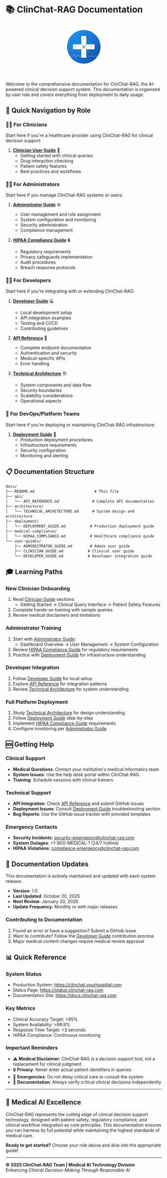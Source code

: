 # 📚 ClinChat-RAG Documentation

<div style="text-align: center; margin: 2rem 0;">
  <img src="assets/logo.svg" alt="ClinChat-RAG Logo" style="width: 120px; height: 120px; margin-bottom: 1rem;">
</div>

Welcome to the comprehensive documentation for ClinChat-RAG, the AI-powered clinical decision support system. This documentation is organized by user role and covers everything from deployment to daily usage.

## 🎯 Quick Navigation by Role

### 👩‍⚕️ **For Clinicians**
Start here if you're a healthcare provider using ClinChat-RAG for clinical decision support:

1. **[Clinician User Guide](user-guides/CLINICIAN_GUIDE.md)** 📖
   - Getting started with clinical queries
   - Drug interaction checking
   - Patient safety features
   - Best practices and workflows

### 👨‍💼 **For Administrators** 
Start here if you manage ClinChat-RAG systems or users:

1. **[Administrator Guide](user-guides/ADMINISTRATOR_GUIDE.md)** ⚙️
   - User management and role assignment
   - System configuration and monitoring
   - Security administration
   - Compliance management

2. **[HIPAA Compliance Guide](medical-compliance/HIPAA_COMPLIANCE.md)** 🔒
   - Regulatory requirements
   - Privacy safeguards implementation
   - Audit procedures
   - Breach response protocols

### 👩‍💻 **For Developers**
Start here if you're integrating with or extending ClinChat-RAG:

1. **[Developer Guide](user-guides/DEVELOPER_GUIDE.md)** 💻
   - Local development setup
   - API integration examples
   - Testing and CI/CD
   - Contributing guidelines

2. **[API Reference](api/API_REFERENCE.md)** 📡
   - Complete endpoint documentation
   - Authentication and security
   - Medical-specific APIs
   - Error handling

3. **[Technical Architecture](architecture/TECHNICAL_ARCHITECTURE.md)** 🏗️
   - System components and data flow
   - Security boundaries
   - Scalability considerations
   - Operational aspects

### 🚀 **For DevOps/Platform Teams**
Start here if you're deploying or maintaining ClinChat-RAG infrastructure:

1. **[Deployment Guide](deployment/DEPLOYMENT_GUIDE.md)** 🚢
   - Production deployment procedures
   - Infrastructure requirements
   - Security configuration
   - Monitoring and alerting

## 📋 Documentation Structure

```
docs/
├── README.md                           # This file
├── api/
│   └── API_REFERENCE.md               # Complete API documentation
├── architecture/
│   └── TECHNICAL_ARCHITECTURE.md      # System design and architecture
├── deployment/
│   └── DEPLOYMENT_GUIDE.md           # Production deployment guide
├── medical-compliance/
│   └── HIPAA_COMPLIANCE.md           # Healthcare compliance guide
└── user-guides/
    ├── ADMINISTRATOR_GUIDE.md        # Admin user guide
    ├── CLINICIAN_GUIDE.md           # Clinical user guide
    └── DEVELOPER_GUIDE.md           # Developer integration guide
```

## 🎓 Learning Paths

### **New Clinician Onboarding**
1. Read [Clinician Guide](user-guides/CLINICIAN_GUIDE.md) sections:
   - Getting Started → Clinical Query Interface → Patient Safety Features
2. Complete hands-on training with sample queries
3. Review medical disclaimers and limitations

### **Administrator Training**
1. Start with [Administrator Guide](user-guides/ADMINISTRATOR_GUIDE.md):
   - Dashboard Overview → User Management → System Configuration
2. Review [HIPAA Compliance Guide](medical-compliance/HIPAA_COMPLIANCE.md) for regulatory requirements
3. Practice with [Deployment Guide](deployment/DEPLOYMENT_GUIDE.md) for infrastructure understanding

### **Developer Integration**
1. Follow [Developer Guide](user-guides/DEVELOPER_GUIDE.md) for local setup
2. Explore [API Reference](api/API_REFERENCE.md) for integration patterns
3. Review [Technical Architecture](architecture/TECHNICAL_ARCHITECTURE.md) for system understanding

### **Full Platform Deployment**
1. Study [Technical Architecture](architecture/TECHNICAL_ARCHITECTURE.md) for design understanding
2. Follow [Deployment Guide](deployment/DEPLOYMENT_GUIDE.md) step-by-step
3. Implement [HIPAA Compliance Guide](medical-compliance/HIPAA_COMPLIANCE.md) requirements
4. Configure monitoring per [Administrator Guide](user-guides/ADMINISTRATOR_GUIDE.md)

## 🆘 Getting Help

### **Clinical Support**
- **Medical Questions**: Contact your institution's medical informatics team
- **System Issues**: Use the help desk portal within ClinChat-RAG
- **Training**: Schedule sessions with clinical trainers

### **Technical Support**
- **API Integration**: Check [API Reference](api/API_REFERENCE.md) and submit GitHub issues
- **Deployment Issues**: Consult [Deployment Guide](deployment/DEPLOYMENT_GUIDE.md) troubleshooting section
- **Bug Reports**: Use the GitHub issue tracker with provided templates

### **Emergency Contacts**
- **Security Incidents**: security-emergency@clinchat-rag.com
- **System Outages**: +1-800-MEDICAL-1 (24/7 hotline)
- **HIPAA Violations**: compliance-emergency@clinchat-rag.com

## 🔄 Documentation Updates

This documentation is actively maintained and updated with each system release:

- **Version**: 1.0
- **Last Updated**: October 20, 2025
- **Next Review**: January 20, 2026
- **Update Frequency**: Monthly or with major releases

### Contributing to Documentation
1. Found an error or have a suggestion? Submit a GitHub issue
2. Want to contribute? Follow the [Developer Guide](user-guides/DEVELOPER_GUIDE.md) contribution process
3. Major medical content changes require medical review approval

## 📊 Quick Reference

### **System Status**
- Production System: https://clinchat.yourhospital.com
- Status Page: https://status.clinchat-rag.com
- Documentation Site: https://docs.clinchat-rag.com

### **Key Metrics**
- Clinical Accuracy Target: >95%
- System Availability: >99.9%
- Response Time Target: <3 seconds
- HIPAA Compliance: Continuous monitoring

### **Important Reminders**
- ⚠️ **Medical Disclaimer**: ClinChat-RAG is a decision support tool, not a replacement for clinical judgment
- 🔒 **Privacy**: Never enter actual patient identifiers in queries
- 🚨 **Emergencies**: Do not delay critical care to consult the system
- 📝 **Documentation**: Always verify critical clinical decisions independently

---

## 🏥 Medical AI Excellence

ClinChat-RAG represents the cutting edge of clinical decision support technology, designed with patient safety, regulatory compliance, and clinical workflow integration as core principles. This documentation ensures you can harness its full potential while maintaining the highest standards of medical care.

**Ready to get started?** Choose your role above and dive into the appropriate guide!

---

**© 2025 ClinChat-RAG Team | Medical AI Technology Division**  
*Enhancing Clinical Decision-Making Through Responsible AI*